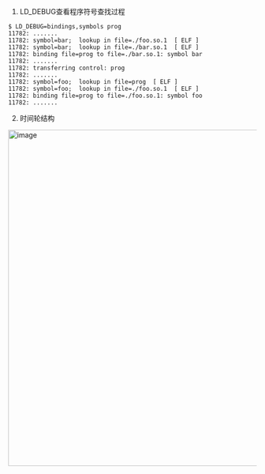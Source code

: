 1. LD_DEBUG查看程序符号查找过程
```
$ LD_DEBUG=bindings,symbols prog
11782: .......
11782: symbol=bar;  lookup in file=./foo.so.1  [ ELF ]
11782: symbol=bar;  lookup in file=./bar.so.1  [ ELF ]
11782: binding file=prog to file=./bar.so.1: symbol bar
11782: .......
11782: transferring control: prog
11782: .......
11782: symbol=foo;  lookup in file=prog  [ ELF ]
11782: symbol=foo;  lookup in file=./foo.so.1  [ ELF ]
11782: binding file=prog to file=./foo.so.1: symbol foo
11782: .......
```

2. 时间轮结构
<img width="681" alt="image" src="https://github.com/user-attachments/assets/ed5fc3b0-5b09-47c7-a0be-39dbfe059e38">

